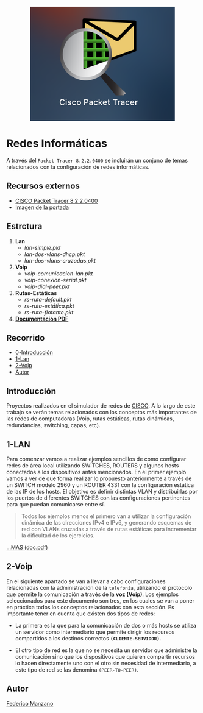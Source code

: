 <p align="center"
  style="border-radius: 50px; overflow: hidden;">
  <img src="imagenes/portada/portada.png" 
  style='height: 300px; width: 370px overflow: hidden;'/>
</p>

# Redes Informáticas 

A través del ```Packet Tracer 8.2.2.0400``` se incluirán un conjuno de temas relacionados con la configuración de redes informáticas.

## Recursos externos

- [CISCO Packet Tracer 8.2.2.0400](https://www.netacad.com/es/articles/news/download-cisco-packet-tracer)
- [Imagen de la portada](https://www.netacad.com/)



## Estrctura

1. <b>Lan</b>
    * <i>lan-simple.pkt</i>
    * <i>lan-dos-vlans-dhcp.pkt</i>
    * <i>lan-dos-vlans-cruzadas.pkt</i>
2. <b>Voip</b>
    * <i>voip-comunicacion-lan.pkt</i>
    * <i>voip-conexion-serial.pkt</i>
    * <i>voip-dial-peer.pkt</i>
3. <b>Rutas-Estáticas</b>
    * <i>rs-ruta-default.pkt</i>
    * <i>rs-ruta-estática.pkt</i>
    * <i>rs-ruta-flotante.pkt</i>
15. <b>[Documentación PDF](doc.pdf)</b>

## Recorrido
- [0-Introducción](#introducción)
- [1-Lan](#1-lan)
- [2-Voip](#2-voip)
- [Autor](#autor)

## Introducción

Proyectos realizados en el simulador de redes de [CISCO](https://www.cisco.com/site/ar/es/index.html). A lo largo de este trabajo se verán temas relacionados con los conceptos más importantes de las redes de computadoras (Voip, rutas estáticas, rutas dinámicas, redundancias, switching, capas, etc).

## 1-LAN

Para comenzar vamos a realizar ejemplos sencillos de como configurar redes de área local utilizando SWITCHES,  ROUTERS y algunos hosts conectados a los dispositivos antes mencionados. 
En el primer ejemplo vamos a ver de que forma realizar lo propuesto anteriormente a través de un SWITCH modelo 2960 y un ROUTER 4331 con la configuración estática de las IP de los hosts. 
El objetivo es definir distintas VLAN y distribuirlas por los puertos de diferentes SWITCHES con las configuraciones pertinentes para que puedan comunicarse entre sí.

> Todos los ejemplos menos el primero van a utilizar la configuración dinámica de las direcciones IPv4 e IPv6, y generando esquemas de red con VLANs cruzadas a través de rutas estáticas para incrementar la dificultad de los ejercicios.


[...MAS (doc.pdf)](/doc.pdf)

## 2-Voip

En el siguiente apartado se van a llevar a cabo configuraciones relacionadas con la administración de la ```telefonía```, utilizando el protocolo que permite la comunicación a través de la <b>voz (Voip)</b>.
Los ejemplos seleccionados para este documento son tres, en los cuales se van a poner en práctica todos los conceptos relacionados con esta sección. Es importante tener en cuenta que existen dos tipos de redes:

- La primera es la que para la comunicación de dos o más hosts se utiliza un servidor como intermediario que permite dirigir los recursos compartidos a los destinos correctos <b>```(CLIENTE-SERVIDOR)```</b>.

- El otro tipo de red es la que no se necesita un servidor que administre la comunicación sino que los dispositivos que quieren compartir recursos lo hacen directamente uno con el otro sin necesidad de intermediario, a este tipo de red se las denomina ```(PEER-TO-PEER)```.

## Autor
[Federico Manzano](http://github.com/FedeManzano)


